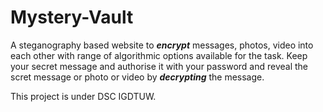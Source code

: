 # Mystery-Vault
A steganography based website to ***encrypt*** messages, photos, video into each other with range of algorithmic options available for the task.
Keep your secret message and authorise it with your password and reveal the scret message or photo or video by ***decrypting*** the message.

This project is under DSC IGDTUW.
